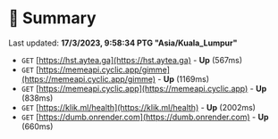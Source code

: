 # 📖 Summary
Last updated: **17/3/2023, 9:58:34 PTG "Asia/Kuala_Lumpur"**

- `GET` [https://hst.aytea.ga](https://hst.aytea.ga) - **Up** (567ms)
- `GET` [https://memeapi.cyclic.app/gimme](https://memeapi.cyclic.app/gimme) - **Up** (1169ms)
- `GET` [https://memeapi.cyclic.app](https://memeapi.cyclic.app) - **Up** (838ms)
- `GET` [https://klik.ml/health](https://klik.ml/health) - **Up** (2002ms)
- `GET` [https://dumb.onrender.com](https://dumb.onrender.com) - **Up** (660ms)
